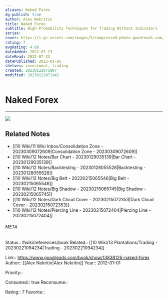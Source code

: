 ```yaml
---
aliases: Naked Forex
dg-publish: true
author: Alex Nekritin
title: Naked Forex
subtitle: High-Probability Techniques for Trading Without Indicators
series: 
cover: https://i.gr-assets.com/images/S/compressed.photo.goodreads.com/books/1348091955l/13838126.jpg
rating: 7
avgRating: 4.09
dateAdded: 2022-07-23
dateRead: 2022-07-23
datePublished: 2012-01-01
shelves: investment, trading
created: 20230122071907
modified: 20230122071942
---
```

# Naked Forex
---
![](https://i.gr-assets.com/images/S/compressed.photo.goodreads.com/books/1348091955l/13838126.jpg)

## Related Notes
- [[10 Wiki/11 Wiki Inbox/Consolidation Zone - 20230309072609\|Consolidation Zone - 20230309072609]]
- [[10 Wiki/12 Notes/Bar Chart - 20230129035139\|Bar Chart - 20230129035139]]
- [[10 Wiki/12 Notes/Backtesting - 20230128055528\|Backtesting - 20230128055528]]
- [[10 Wiki/12 Notes/Big Belt - 20230215065546\|Big Belt - 20230215065546]]
- [[10 Wiki/12 Notes/Big Shadow - 20230215065745\|Big Shadow - 20230215065745]]
- [[10 Wiki/12 Notes/Dark Cloud Cover - 20230215072353\|Dark Cloud Cover - 20230215072353]]
- [[10 Wiki/12 Notes/Piercing Line - 20230215072404\|Piercing Line - 20230215072404]]




###### META
Status:: #wiki/references/book
Related:: [[10 Wiki/13 Plantations/Trading - 20230221094234\|Trading - 20230221094234]]

Link:: https://www.goodreads.com/book/show/13838126-naked-forex
Author:: [[Alex Nekritin\|Alex Nekritin]]
Year:: 2012-01-01

Priority:: 

Consumed:: true
Reconsume:: 

Rating:: 7
Favorite:: 

